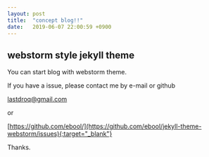 ```yaml
---
layout: post
title:  "concept blog!!"
date:   2019-06-07 22:00:59 +0900
---
```


## webstorm style jekyll theme

You can start blog with webstorm theme.

If you have a issue, please contact me by e-mail or github

<lastdroq@gmail.com>

or

[https://github.com/ebool/](https://github.com/ebool/jekyll-theme-webstorm/issues){:target="_blank"}

Thanks.
